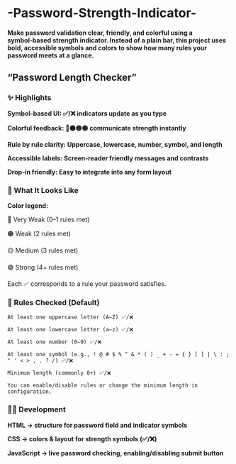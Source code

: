 # -Password-Strength-Indicator-

__Make password validation clear, friendly, and colorful using a symbol‑based strength indicator. Instead of a plain bar, this project uses bold, accessible symbols and colors to show how many rules your password meets at a glance.__
## “Password Length Checker”
### ✨ Highlights

__Symbol‑based UI: ✅/❌ indicators update as you type__

__Colorful feedback: 🔴🟠🟡🟢 communicate strength instantly__

__Rule by rule clarity: Uppercase, lowercase, number, symbol, and length__

__Accessible labels: Screen‑reader friendly messages and contrasts__

__Drop‑in friendly: Easy to integrate into any form layout__

### 🎯 What It Looks Like

__Color legend:__

🔴 Very Weak (0–1 rules met)

🟠 Weak (2 rules met)

🟡 Medium (3 rules met)

🟢 Strong (4+ rules met)

Each ✅ corresponds to a rule your password satisfies.

### 🧩 Rules Checked (Default)

    At least one uppercase letter (A–Z) ✅/❌

    At least one lowercase letter (a–z) ✅/❌

    At least one number (0–9) ✅/❌

    At least one symbol (e.g., ! @ # $ % ^ & * ( ) _ + - = { } [ ] | \ : ; " ' < > , . ? /) ✅/❌

    Minimum length (commonly 8+) ✅/❌

    You can enable/disable rules or change the minimum length in configuration.

### 🧑‍💻 Development

__HTML → structure for password field and indicator symbols__

__CSS → colors & layout for strength symbols (✅/❌)__

__JavaScript → live password checking, enabling/disabling submit button__
